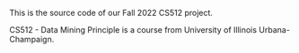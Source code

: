 This is the source code of our Fall 2022 CS512 project.

CS512 - Data Mining Principle is a course from University of Illinois Urbana-Champaign.
